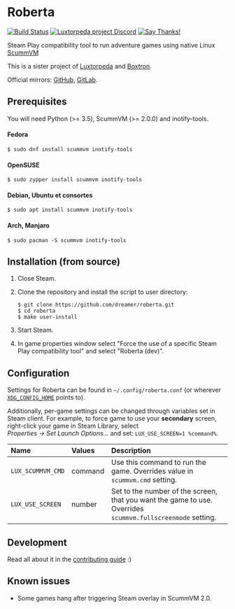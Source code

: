 # Roberta

[![Build Status](https://travis-ci.com/dreamer/roberta.svg?branch=master)](https://travis-ci.com/dreamer/roberta)
[![Luxtorpeda project Discord](https://img.shields.io/discord/514567252864008206.svg?label=discord)](https://discord.gg/8mFhUPX)
[![Say Thanks!](https://img.shields.io/badge/Say%20Thanks-!-1EAEDB.svg)](https://saythanks.io/to/dreamer)

Steam Play compatibility tool to run adventure games using native Linux
[ScummVM](https://www.scummvm.org/)

This is a sister project of
[Luxtorpeda](https://github.com/dreamer/luxtorpeda) and
[Boxtron](https://github.com/dreamer/boxtron).

Official mirrors:
[GitHub](https://github.com/dreamer/roberta),
[GitLab](https://gitlab.com/luxtorpeda/roberta).


## Prerequisites

You will need Python (>= 3.5), ScummVM (>= 2.0.0) and inotify-tools.

#### Fedora

    $ sudo dnf install scummvm inotify-tools

#### OpenSUSE

    $ sudo zypper install scummvm inotify-tools

#### Debian, Ubuntu et consortes

    $ sudo apt install scummvm inotify-tools

#### Arch, Manjaro

    $ sudo pacman -S scummvm inotify-tools


## Installation (from source)

1. Close Steam.
2. Clone the repository and install the script to user directory:

       $ git clone https://github.com/dreamer/roberta.git
       $ cd roberta
       $ make user-install

3. Start Steam.
4. In game properties window select "Force the use of a specific Steam Play
   compatibility tool" and select "Roberta (dev)".


## Configuration

Settings for Roberta can be found in `~/.config/roberta.conf` (or wherever
[`XDG_CONFIG_HOME`](https://specifications.freedesktop.org/basedir-spec/basedir-spec-latest.html)
points to).

Additionally, per-game settings can be changed through variables set in Steam client. For example, to force game to use your **secondary** screen, right-click your game in Steam Library, select *Properties&nbsp;→&nbsp;Set&nbsp;Launch&nbsp;Options…* and set: `LUX_USE_SCREEN=1 %command%`.

| Name              | Values  | Description
|:---               |:---     |:---
| `LUX_SCUMMVM_CMD` | command | Use this command to run the game. Overrides value in `scummvm.cmd` setting.
| `LUX_USE_SCREEN`  | number  | Set to the number of the screen, that you want the game to use. Overrides `scummvm.fullscreenmode` setting.


## Development

Read all about it in the
[contributing guide](https://github.com/dreamer/roberta/blob/master/CONTRIBUTING.md) :)


## Known issues

- Some games hang after triggering Steam overlay in ScummVM 2.0.
